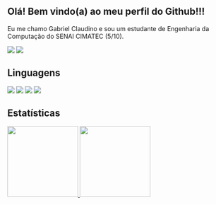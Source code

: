 ## Olá! Bem vindo(a) ao meu perfil do Github!!!

Eu me chamo Gabriel Claudino e sou um estudante de Engenharia da Computação do SENAI CIMATEC (5/10).
  
[<img src="https://img.shields.io/badge/linkedin-%230077B5.svg?&style=for-the-badge&logo=linkedin&logoColor=white" />](https://www.linkedin.com/in/gabrielclaudinoo/) 
<a href="https://www.instagram.com/gaclaudinoo/" target="_blank"><img src="https://img.shields.io/badge/-Instagram-%23E4405F?style=for-the-badge&logo=instagram&logoColor=white" target="_blank"></a>
## Linguagens 

<img src="https://img.shields.io/badge/C-00599C?style=for-the-badge&logo=c&logoColor=white" /> <img src="https://img.shields.io/badge/Java-ED8B00?style=for-the-badge&logo=java&logoColor=white" /> <img src="https://img.shields.io/badge/Python-FFD43B?style=for-the-badge&logo=python&logoColor=blue" /> <img src="https://img.shields.io/badge/PLSQL-F80000?style=for-the-badge&logo=oracle&logoColor=black" />

## Estatísticas

<div align="left">
  <a href="https://github.com/Claudino2001">
  <img height="160em" src="https://github-readme-stats.vercel.app/api?username=Claudino2001&show_icons=true&theme=algolia&include_all_commits=true&count_private=true"/>
  <img height="160em" src="https://github-readme-stats.vercel.app/api/top-langs/?username=Claudino2001&layout=compact&langs_count=7&theme=algolia"/>
</div>
